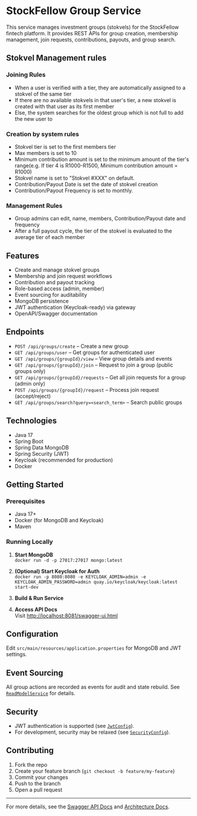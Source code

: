 # StockFellow Group Service

This service manages investment groups (stokvels) for the StockFellow fintech platform. It provides REST APIs for group creation, membership management, join requests, contributions, payouts, and group search.

## Stokvel Management rules

### Joining Rules
- When a user is verified with a tier, they are automatically assigned to a stokvel of the same tier
- If there are no available stokvels in that user's tier, a new stokvel is created with that user as its first member
- Else, the system searches for the oldest group which is not full to add the new user to 
### Creation by system rules
- Stokvel tier is set to the first members tier
- Max members is set to 10
- Minimum contribution amount is set to the minimum amount of the tier's range(e.g. If tier 4 is R1000-R1500, Minimum contribution amount = R1000)
- Stokvel name is set to "Stokvel #XXX" on default.
- Contribution/Payout Date is set the date of stokvel creation
- Contribution/Payout Frequency is set to monthly.
### Management Rules
- Group admins can edit, name, members, Contribution/Payout date and frequency
- After a full payout cycle, the tier of the stokvel is evaluated to the average tier of each member


## Features

- Create and manage stokvel groups
- Membership and join request workflows
- Contribution and payout tracking
- Role-based access (admin, member)
- Event sourcing for auditability
- MongoDB persistence
- JWT authentication (Keycloak-ready) via gateway
- OpenAPI/Swagger documentation

## Endpoints

- `POST /api/groups/create` – Create a new group
- `GET /api/groups/user` – Get groups for authenticated user
- `GET /api/groups/{groupId}/view` – View group details and events
- `GET /api/groups/{groupId}/join` – Request to join a group (public groups only)
- `GET /api/groups/{groupId}/requests` – Get all join requests for a group (admin only)
- `POST /api/groups/{groupId}/request` – Process join request (accept/reject)
- `GET /api/groups/search?query=<search_term>` – Search public groups

## Technologies

- Java 17
- Spring Boot
- Spring Data MongoDB
- Spring Security (JWT)
- Keycloak (recommended for production)
- Docker

## Getting Started

### Prerequisites

- Java 17+
- Docker (for MongoDB and Keycloak)
- Maven

### Running Locally

1. **Start MongoDB**  
   `docker run -d -p 27017:27017 mongo:latest`

2. **(Optional) Start Keycloak for Auth**  
   `docker run -p 8080:8080 -e KEYCLOAK_ADMIN=admin -e KEYCLOAK_ADMIN_PASSWORD=admin quay.io/keycloak/keycloak:latest start-dev`

3. **Build & Run Service**  
4. **Access API Docs**  
Visit [http://localhost:8081/swagger-ui.html](http://localhost:8081/swagger-ui.html)

## Configuration

Edit `src/main/resources/application.properties` for MongoDB and JWT settings.

## Event Sourcing

All group actions are recorded as events for audit and state rebuild. See [`ReadModelService`](src/main/java/com/stockfellow/groupservice/service/ReadModelService.java) for details.

## Security

- JWT authentication is supported (see [`JwtConfig`](src/main/java/com/stockfellow/groupservice/config/JwtConfig.java)).
- For development, security may be relaxed (see [`SecurityConfig`](src/main/java/com/stockfellow/groupservice/config/SecurityConfig.java)).

## Contributing

1. Fork the repo
2. Create your feature branch (`git checkout -b feature/my-feature`)
3. Commit your changes
4. Push to the branch
5. Open a pull request


---

For more details, see the [Swagger API Docs](../../swagger_api_docs.md) and [Architecture Docs](../../docs/architecture/).
